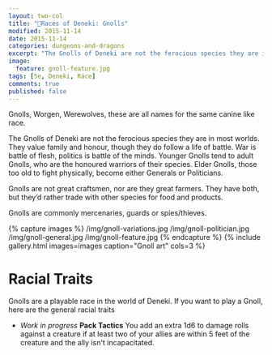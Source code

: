 ```yaml
---
layout: two-col
title: "🏰Races of Deneki: Gnolls"
modified: 2015-11-14
date: 2015-11-14
categories: dungeons-and-dragons
excerpt: "The Gnolls of Deneki are not the ferocious species they are in most worlds. They value family and honour, though they do follow a life of battle."
image:
  feature: gnoll-feature.jpg
tags: [5e, Deneki, Race]
comments: true
published: false
---
```


Gnolls, Worgen, Werewolves, these are all names for the same canine like race.

The Gnolls of Deneki are not the ferocious species they are in most worlds. They value family and honour, though they do follow a life of battle. War is battle of flesh, politics is battle of the minds. Younger Gnolls tend to adult Gnolls, who are the honoured warriors of their species. Elder Gnolls, those too old to fight physically, become either Generals or Politicians.

Gnolls are not great craftsmen, nor are they great farmers. They have both, but they’d rather trade with other species for food and products.

Gnolls are commonly mercenaries, guards or spies/thieves.

{% capture images %}
  /img/gnoll-variations.jpg
  /img/gnoll-politician.jpg
  /img/gnoll-general.jpg
  /img/gnoll-feature.jpg
{% endcapture %}
{% include gallery.html images=images caption="Gnoll art" cols=3 %}

# Racial Traits

Gnolls are a playable race in the world of Deneki. If you want to play a Gnoll, here are the general racial traits

- _Work in progress_ **Pack Tactics** You add an extra 1d6 to damage rolls against a creature if at least two of your allies are within 5 feet of the creature and the ally isn't incapacitated.
